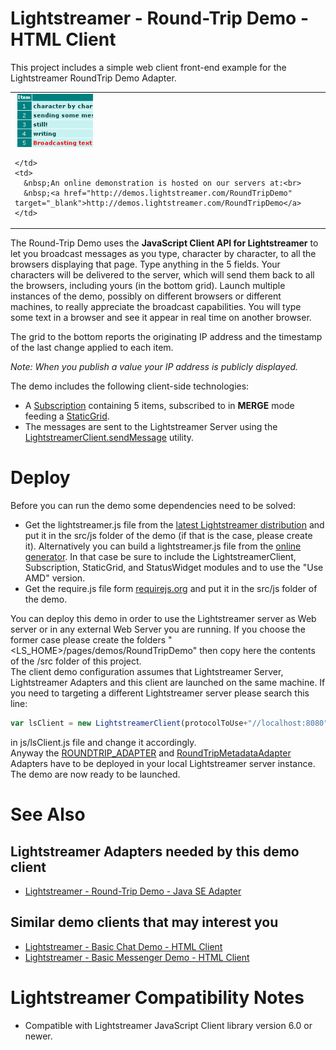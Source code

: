 # Lightstreamer - Round-Trip Demo - HTML Client #

This project includes a simple web client front-end example for the Lightstreamer RoundTrip Demo Adapter.

<table>
  <tr>
    <td style="text-align: left">
      &nbsp;<a href="http://demos.lightstreamer.com/RoundTripDemo" target="_blank"><img src="screen_roundtrip.png"></a>&nbsp;
      
    </td>
    <td>
      &nbsp;An online demonstration is hosted on our servers at:<br>
      &nbsp;<a href="http://demos.lightstreamer.com/RoundTripDemo" target="_blank">http://demos.lightstreamer.com/RoundTripDemo</a>
    </td>
  </tr>
</table>

The Round-Trip Demo uses the <b>JavaScript Client API for Lightstreamer</b> to let you broadcast messages as you type, character by character, to all the browsers displaying that page. Type anything in the 5 fields. Your characters will be delivered to the server, which will send them back to all the browsers, including yours (in the bottom grid). Launch multiple instances of the demo, possibly on different browsers or different machines, to really appreciate the broadcast capabilities. 
You will type some text in a browser and see it appear in real time on another browser.<br>

The grid to the bottom reports the originating IP address and the timestamp of the last change applied to each item.<br>

<i>Note: When you publish a value your IP address is publicly displayed.</i>

The demo includes the following client-side technologies:
* A [Subscription](http://www.lightstreamer.com/docs/client_javascript_uni_api/Subscription.html) containing 5 items, subscribed to in <b>MERGE</b> mode feeding a [StaticGrid](http://www.lightstreamer.com/docs/client_javascript_uni_api/StaticGrid.html).
* The messages are sent to the Lightstreamer Server using the [LightstreamerClient.sendMessage](http://www.lightstreamer.com/docs/client_javascript_uni_api/LightstreamerClient.html#sendMessage) utility.

# Deploy #

Before you can run the demo some dependencies need to be solved:

-  Get the lightstreamer.js file from the [latest Lightstreamer distribution](http://www.lightstreamer.com/download) 
   and put it in the src/js folder of the demo (if that is the case, please create it). Alternatively you can build a lightstreamer.js file from the 
   [online generator](http://www.lightstreamer.com/distros/Lightstreamer_Allegro-Presto-Vivace_5_1_1_Colosseo_20130305/Lightstreamer/DOCS-SDKs/sdk_client_javascript/tools/generator.html).
   In that case be sure to include the LightstreamerClient, Subscription, StaticGrid, and StatusWidget modules and to use the "Use AMD" version.
-  Get the require.js file form [requirejs.org](http://requirejs.org/docs/download.html) and put it in the src/js folder of the demo.

You can deploy this demo in order to use the Lightstreamer server as Web server or in any external Web Server you are running. 
If you choose the former case please create the folders "<LS_HOME>/pages/demos/RoundTripDemo" then copy here the contents of the /src folder of this project.<br>
The client demo configuration assumes that Lightstreamer Server, Lightstreamer Adapters and this client are launched on the same machine. If you need to targeting a different Lightstreamer server please search this line:
```js
var lsClient = new LightstreamerClient(protocolToUse+"//localhost:8080","DEMO");
```
in js/lsClient.js file and change it accordingly.<br>
Anyway the [ROUNDTRIP_ADAPTER](https://github.com/Weswit/Lightstreamer-example-RoundTrip-adapter-java) and [RoundTripMetadataAdapter](https://github.com/Weswit/Lightstreamer-example-RoundTrip-adapter-java) Adapters have to be deployed in your local Lightstreamer server instance.<br>
The demo are now ready to be launched.

# See Also #

## Lightstreamer Adapters needed by this demo client ##

* [Lightstreamer - Round-Trip Demo - Java SE Adapter](https://github.com/Weswit/Lightstreamer-example-RoundTrip-adapter-java)

## Similar demo clients that may interest you ##

* [Lightstreamer - Basic Chat Demo - HTML Client](https://github.com/Weswit/Lightstreamer-example-Chat-client-javascript)
* [Lightstreamer - Basic Messenger Demo - HTML Client](https://github.com/Weswit/Lightstreamer-example-Messenger-client-javascript)

# Lightstreamer Compatibility Notes #

- Compatible with Lightstreamer JavaScript Client library version 6.0 or newer.
